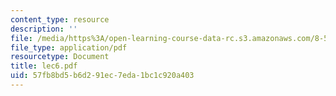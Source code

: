 ```yaml
---
content_type: resource
description: ''
file: /media/https%3A/open-learning-course-data-rc.s3.amazonaws.com/8-514-strongly-correlated-systems-in-condensed-matter-physics-fall-2003/57fb8bd5b6d291ec7eda1bc1c920a403_lec6.pdf
file_type: application/pdf
resourcetype: Document
title: lec6.pdf
uid: 57fb8bd5-b6d2-91ec-7eda-1bc1c920a403
---
```

